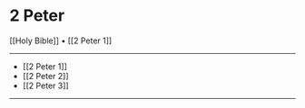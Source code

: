 # 2 Peter

[[Holy Bible]] • [[2 Peter 1]]

---

- [[2 Peter 1]]
- [[2 Peter 2]]
- [[2 Peter 3]]

---
